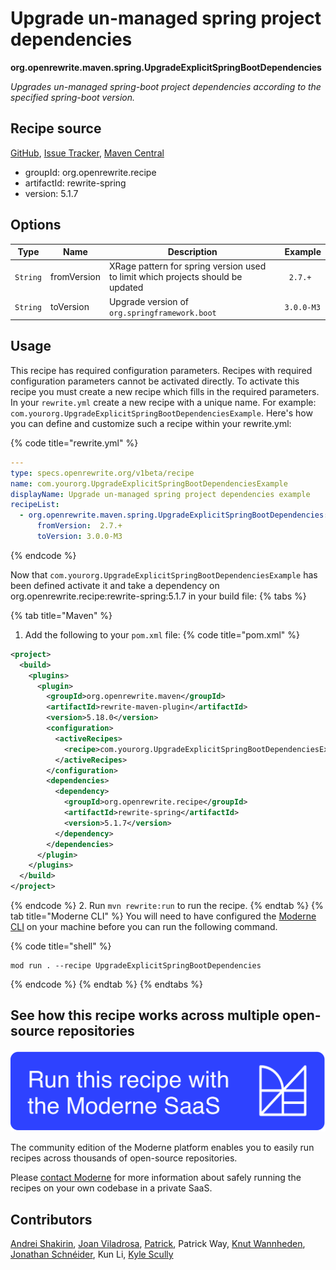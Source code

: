 # Upgrade un-managed spring project dependencies

**org.openrewrite.maven.spring.UpgradeExplicitSpringBootDependencies**

_Upgrades un-managed spring-boot project dependencies according to the specified spring-boot version._

## Recipe source

[GitHub](https://github.com/openrewrite/rewrite-spring/blob/main/src/main/java/org/openrewrite/maven/spring/UpgradeExplicitSpringBootDependencies.java), [Issue Tracker](https://github.com/openrewrite/rewrite-spring/issues), [Maven Central](https://central.sonatype.com/artifact/org.openrewrite.recipe/rewrite-spring/5.1.7/jar)

* groupId: org.openrewrite.recipe
* artifactId: rewrite-spring
* version: 5.1.7

## Options

| Type | Name | Description | Example |
| -- | -- | -- | -- |
| `String` | fromVersion | XRage pattern for spring version used to limit which projects should be updated | ` 2.7.+` |
| `String` | toVersion | Upgrade version of `org.springframework.boot` | `3.0.0-M3` |


## Usage

This recipe has required configuration parameters. Recipes with required configuration parameters cannot be activated directly. To activate this recipe you must create a new recipe which fills in the required parameters. In your `rewrite.yml` create a new recipe with a unique name. For example: `com.yourorg.UpgradeExplicitSpringBootDependenciesExample`.
Here's how you can define and customize such a recipe within your rewrite.yml:

{% code title="rewrite.yml" %}
```yaml
---
type: specs.openrewrite.org/v1beta/recipe
name: com.yourorg.UpgradeExplicitSpringBootDependenciesExample
displayName: Upgrade un-managed spring project dependencies example
recipeList:
  - org.openrewrite.maven.spring.UpgradeExplicitSpringBootDependencies:
      fromVersion:  2.7.+
      toVersion: 3.0.0-M3
```
{% endcode %}

Now that `com.yourorg.UpgradeExplicitSpringBootDependenciesExample` has been defined activate it and take a dependency on org.openrewrite.recipe:rewrite-spring:5.1.7 in your build file:
{% tabs %}

{% tab title="Maven" %}
1. Add the following to your `pom.xml` file:
{% code title="pom.xml" %}
```xml
<project>
  <build>
    <plugins>
      <plugin>
        <groupId>org.openrewrite.maven</groupId>
        <artifactId>rewrite-maven-plugin</artifactId>
        <version>5.18.0</version>
        <configuration>
          <activeRecipes>
            <recipe>com.yourorg.UpgradeExplicitSpringBootDependenciesExample</recipe>
          </activeRecipes>
        </configuration>
        <dependencies>
          <dependency>
            <groupId>org.openrewrite.recipe</groupId>
            <artifactId>rewrite-spring</artifactId>
            <version>5.1.7</version>
          </dependency>
        </dependencies>
      </plugin>
    </plugins>
  </build>
</project>
```
{% endcode %}
2. Run `mvn rewrite:run` to run the recipe.
{% endtab %}
{% tab title="Moderne CLI" %}
You will need to have configured the [Moderne CLI](https://docs.moderne.io/moderne-cli/cli-intro) on your machine before you can run the following command.

{% code title="shell" %}
```shell
mod run . --recipe UpgradeExplicitSpringBootDependencies
```
{% endcode %}
{% endtab %}
{% endtabs %}

## See how this recipe works across multiple open-source repositories

[![Moderne Link Image](/.gitbook/assets/ModerneRecipeButton.png)](https://app.moderne.io/recipes/org.openrewrite.maven.spring.UpgradeExplicitSpringBootDependencies)

The community edition of the Moderne platform enables you to easily run recipes across thousands of open-source repositories.

Please [contact Moderne](https://moderne.io/product) for more information about safely running the recipes on your own codebase in a private SaaS.

## Contributors
[Andrei Shakirin](mailto:andrei.shakirin@gmail.com), [Joan Viladrosa](mailto:joan@moderne.io), [Patrick](mailto:patway99@gmail.com), Patrick Way, [Knut Wannheden](mailto:knut@moderne.io), [Jonathan Schnéider](mailto:jkschneider@gmail.com), Kun Li, [Kyle Scully](mailto:scullykns@gmail.com)
